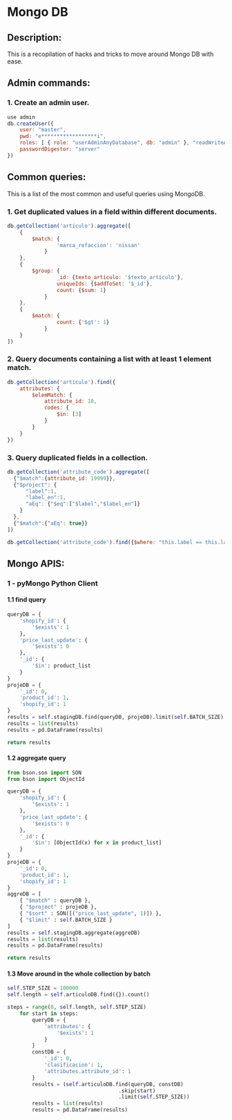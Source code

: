 # Mongo DB

## Description:

This is a recopilation of hacks and tricks to move around Mongo DB with ease.

## Admin commands:

### 1. Create an admin user.

```js
use admin
db.createUser({
    user: "master",
    pwd: "e******************i",
    roles: [ { role: "userAdminAnyDatabase", db: "admin" }, "readWriteAnyDatabase" ],
    passwordDigestor: "server"
})
```

## Common queries:

This is a list of the most common and useful queries using MongoDB.

### 1. Get duplicated values in a field within different documents.

```javascript
db.getCollection('articulo').aggregate([
    {
        $match: {
                'marca_refaccion': 'nissan'
            } 
    },
    {
        $group: {
                _id: {texto_articulo: '$texto_articulo'},
                uniqueIds: {$addToSet: '$_id'},
                count: {$sum: 1}
            }
    },
    {
        $match: {
                count: {'$gt': 1}
            }
    }
])
```

### 2. Query documents containing a list with at least 1 element match.

```javascript
db.getCollection('articulo').find({
    attributes: {
        $elemMatch: {
            attribute_id: 10,
            codes: {
                $in: [3]
            }
        }
    }
})
```

### 3. Query duplicated fields in a collection.

```js
db.getCollection('attribute_code').aggregate([
  {"$match":{attribute_id: 19999}},
  {"$project": {
      "label":1,
      "label_en":1,
      "aEq": {"$eq":["$label","$label_en"]}
    }
  },
  {"$match":{"aEq": true}}
])

db.getCollection('attribute_code').find({$where: "this.label == this.label_en", attribute_id: 19999 }).sort({code: 1})
```

## Mongo APIS:

### 1 - pyMongo Python Client

#### 1.1 find query

```python
queryDB = {
    'shopify_id': {
        '$exists': 1
    },
    'price_last_update': {
        '$exists': 0
    },
    '_id': {
        '$in': product_list
    }
}
projeDB = {
    '_id': 0,
    'product_id': 1,
    'shopify_id': 1
}
results = self.stagingDB.find(queryDB, projeDB).limit(self.BATCH_SIZE)
results = list(results)
results = pd.DataFrame(results)

return results
```

#### 1.2 aggregate query
    
```python
from bson.son import SON
from bson import ObjectId

queryDB = {
    'shopify_id': {
        '$exists': 1
    },
    'price_last_update': {
        '$exists': 0
    },
    '_id': {
        '$in': [ObjectId(x) for x in product_list]
    }
}
projeDB = {
    '_id': 0,
    'product_id': 1,
    'shopify_id': 1
}
aggreDB = [
    { "$match" : queryDB },
    { "$project" : projeDB },
    { "$sort" : SON([("price_last_update", 1)]) },
    { "$limit" : self.BATCH_SIZE }
]
results = self.stagingDB.aggregate(aggreDB)
results = list(results)
results = pd.DataFrame(results)

return results
```

#### 1.3 Move around in the whole collection by batch

```python
self.STEP_SIZE = 100000
self.length = self.articuloDB.find({}).count()

steps = range(0, self.length, self.STEP_SIZE)
    for start in steps:
        queryDB = {
            'attributes': {
                '$exists': 1
            }
        }
        constDB = {
            '_id': 0,
            'clasificacion': 1,
            'attributes.attribute_id': 1
        }
        results = (self.articuloDB.find(queryDB, constDB)
                                    .skip(start)
                                    .limit(self.STEP_SIZE))
        results = list(results)
        results = pd.DataFrame(results)
```



